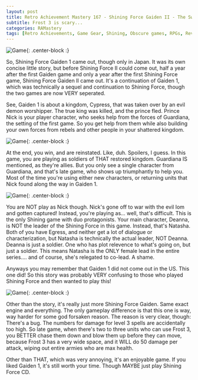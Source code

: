 ```yaml
---
layout: post
title: Retro Achievement Mastery 167 - Shining Force Gaiden II - The Sword of Hajya
subtitle: Frost 3 is scary...
categories: RAMastery
tags: [Retro Achievements, Game Gear, Shining, Obscure games, RPGs, Reviews]
---
```



![Game](https://imgur.com/gHBQFxH.png){: .center-block :}
 
So, Shining Force Gaiden 1 came out, though only in Japan. It was its own concise little story, but before Shining Force II could come out, half a year after the first Gaiden game and only a year after the first Shining Force game, Shining Force Gaiden II came out. It's a continuation of Gaiden 1, which was technically a sequel and continuation to Shining Force, though the two games are now VERY seperated.

See, Gaiden 1 is about a kingdom, Cypress, that was taken over by an evil demon worshipper. The true king was killed, and the prince fled. Prince Nick is your player character, who seeks help from the forces of Guardiana, the setting of the first game. So you get help from them while also building your own forces from rebels and other people in your shattered kingdom.

![Game](https://imgur.com/SFUviZ7.png){: .center-block :}


At the end, you win, and are reinstated. Like, duh. Spoilers, I guess. In this game, you are playing as soldiers of THAT restored kingdom. Guardiana IS mentioned, as they're allies. But you only see a single character from Guardiana, and that's late game, who shows up triumphantly to help you. Most of the time you're using either new characters, or returning units that Nick found along the way in Gaiden 1.

![Game](https://imgur.com/ObY1S58.png){: .center-block :}

You are NOT play as Nick though. Nick's gone off to war with the evil Iom and gotten captured! Instead, you're playing as... well, that's difficult. This is the only Shining game with duo protagonists. Your main character, Deanna, is NOT the leader of the Shining Force in this game. Instead, that's Natasha. Both of you have Egress, and neither get a lot of dialogue or characterization, but Natasha is technically the actual leader, NOT Deanna. Deanna is just a soldier. One who has plot relevence to what's going on, but just a soldier. This means Natasha is the ONLY female lead in the entire series.... and of course, she's relegated to co-lead. A shame.

Anyways you may remember that Gaiden 1 did not come out in the US. This one did! So this story was probably VERY confusing to those who played Shining Force and then wanted to play this!

![Game](https://imgur.com/A0upWQg.png){: .center-block :}

Other than the story, it's really just more Shining Force Gaiden. Same exact engine and everything. The only gameplay difference is that this one is way, way harder for some god forsaken reason. The reason is very clear, though: There's a bug. The numbers for damage for level 3 spells are accidentally too high. So late game, when there's two to three units who can use Frost 3, you BETTER chase them down and blow them up before they can move, because Frost 3 has a very wide space, and it WILL do 50 damage per attack, wiping out entire armies who are max health.

Other than THAT, which was very annoying, it's an enjoyable game. If you liked Gaiden 1, it's still worth your time. Though MAYBE just play Shining Force CD.